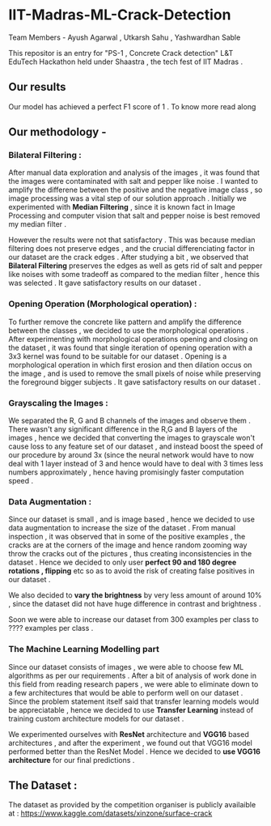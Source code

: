 # IIT-Madras-ML-Crack-Detection

Team Members - Ayush Agarwal , Utkarsh Sahu , Yashwardhan Sable 

This repositor is an entry for "PS-1 , Concrete Crack detection"  L&T EduTech Hackathon held under Shaastra , the tech fest of IIT Madras .

## Our results 

Our model has achieved a perfect F1 score of 1 . To know more read along 

## Our methodology - 

### Bilateral Filtering : 
After manual data exploration and analysis of the images , it was found that the images were contaminated with salt and pepper like noise . I wanted to amplify the differene between the positive and the negative image class , so image processing was a vital step of our solution approach . Initially we experimented with __Median Filtering__ , since it is known fact in Image Processing and computer vision that salt and pepper noise is best removed my median filter . 

However the results were not that satisfactory . This was because median filtering does not preserve edges , and the crucial differenciating factor in our dataset are the crack edges . After studying a bit , we observed that __Bilateral Filtering__ preserves the edges as well as gets rid of salt and pepper like noises with some tradeoff as compared to the median filter , hence this was selected . It gave satisfactory results on our dataset . 

### Opening Operation (Morphological operation) : 

To further remove the concrete like pattern and amplify the difference between the classes , we decided to use the morphological operations . After experimenting with morphological operations opening and closing on the dataset , it was found that single iteration of opening operation with a 3x3 kernel was found to be suitable for our dataset . Opening is a morphological operation in which first erosion and then dilation occus on the image , and is used to remove the small pixels of noise while preserving the foreground bigger subjects . It gave satisfactory results on our dataset .

### Grayscaling the Images :

We separated the R, G and B channels of the images and observe them . There wasn't any significant difference in the R,G and B layers of the images , hence we decided that converting the images to grayscale won't cause loss to any feature set of our dataset , and instead boost the speed of our procedure by around 3x (since the neural network would have to now deal with 1 layer instead of 3 and hence would have to deal with 3 times less numbers approximately , hence having promisingly faster computation speed . 

### Data Augmentation :

Since our dataset is small , and is image based , hence we decided to use data augmentation to increase the size of the dataset . From manual inspection , it was observed that in some of the positive examples , the cracks are at the corners of the image and hence random zooming way throw the cracks out of the pictures , thus creating inconsistencies in the dataset . Hence we decided to only user __perfect 90 and 180 degree rotations , flipping__ etc so as to avoid the risk of creating false positives in our dataset . 

We also decided to __vary the brightness__ by very less amount of around 10% , since the dataset did not have huge difference in contrast and brightness . 

Soon we were able to increase our dataset from 300 examples per class to ???? examples per class . 

### The Machine Learning Modelling part 

Since our dataset consists of images , we were able to choose few ML algorithms as per our requirements . After a bit of analysis of work done in this field from reading research papers , we were able to eliminate down to a few architectures that would be able to perform well on our dataset . Since the problem statement itself said that transfer learning models would be appreciatable , hence we decided to use __Transfer Learning__ instead of training custom architecture models for our dataset . 

We experimented ourselves with __ResNet__ architecture and __VGG16__ based architectures , and after the experiment , we found out that VGG16 model performed better than the ResNet Model . Hence we decided to __use VGG16 architecture__ for our final predictions . 

## The Dataset :

The dataset as provided by the competition organiser is publicly availaible at : https://www.kaggle.com/datasets/xinzone/surface-crack




